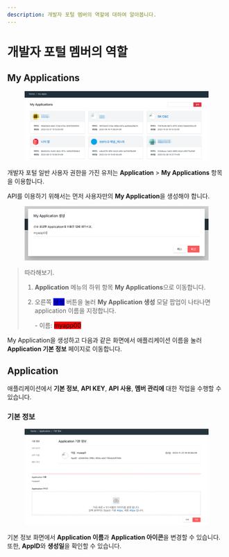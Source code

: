 ```yaml
---
description: 개발자 포털 멤버의 역할에 대하여 알아봅니다.
---
```


# 개발자 포털 멤버의 역할

## My Applications

<figure><img src="../../.gitbook/assets/image (68).png" alt=""><figcaption></figcaption></figure>

개발자 포털 일반 사용자 권한을 가진 유저는 **Application** > **My Applications** 항목을 이용합니다.

API를 이용하기 위해서는 먼저 사용자만의 **My Application**을 생성해야 합니다.

<figure><img src="../../.gitbook/assets/image (1) (1) (1) (1).png" alt=""><figcaption></figcaption></figure>

> 따라해보기.
>
> 1. **Application** 메뉴의 하위 항목 **My Applications**으로 이동합니다.
> 2.  오른쪽 <mark style="background-color:blue;">생성</mark> 버튼을 눌러 **My Application 생성** 모달 팝업이 나타나면 application 이름을 지정합니다.
>
>     \- 이름: <mark style="background-color:red;">myapp00</mark>

My Application을 생성하고 다음과 같은 화면에서 애플리케이션 이름을 눌러 **Application 기본 정보** 페이지로 이동합니다.

## Application

애플리케이션에서 **기본 정보**, **API KEY**, **API 사용**, **멤버 관리에** 대한 작업을 수행할 수 있습니다.

### **기본 정보**

<figure><img src="../../.gitbook/assets/image (2) (1) (1) (1).png" alt=""><figcaption></figcaption></figure>

기본 정보 화면에서 **Application 이름**과 **Application 아이콘**을 변경할 수 있습니다. 또한, **AppID**와 **생성일**을 확인할 수 있습니다.

###

